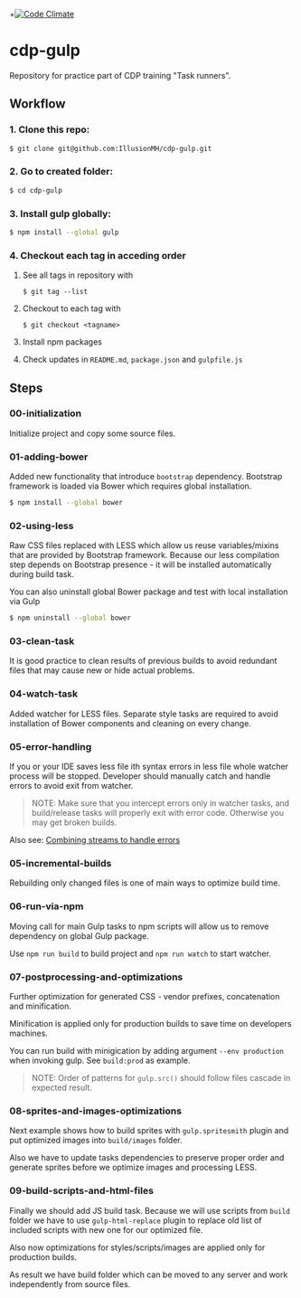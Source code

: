 +[![Code Climate](https://codeclimate.com/github/alinakhabachova/cdp-infrastructure-3.png)](https://codeclimate.com/github/alinakhabachova/cdp-infrastructure-3)
# cdp-gulp
Repository for practice part of CDP training "Task runners".

## Workflow

### 1. Clone this repo:

```sh
$ git clone git@github.com:IllusionMH/cdp-gulp.git
```
### 2. Go to created folder:

```sh
$ cd cdp-gulp
```

### 3. Install gulp globally:

```sh
$ npm install --global gulp
```

### 4. Checkout each tag in acceding order

1. See all tags in repository with

    ```
    $ git tag --list
    ```

1. Checkout to each tag with

    ```
    $ git checkout <tagname>
    ```

1. Install npm packages

1. Check updates in `README.md`, `package.json` and `gulpfile.js`

## Steps

### 00-initialization

Initialize project and copy some source files.

### 01-adding-bower

Added new functionality that introduce `bootstrap` dependency.
Bootstrap framework is loaded via Bower which requires global installation.

```sh
$ npm install --global bower
```

### 02-using-less

Raw CSS files replaced with LESS which allow us reuse variables/mixins that are provided by Bootstrap framework.
Because our less compilation step depends on Bootstrap presence - it will be installed automatically during build task.

You can also uninstall global Bower package and test with local installation via Gulp

```sh
$ npm uninstall --global bower
```

### 03-clean-task

It is good practice to clean results of previous builds to avoid redundant files that may cause new or hide actual problems.

### 04-watch-task

Added watcher for LESS files. Separate style tasks are required to avoid installation of Bower components and cleaning on every change.

### 05-error-handling

If you or your IDE saves less file ith syntax errors in less file whole watcher process will be stopped.
Developer should manually catch and handle errors to avoid exit from watcher.

> NOTE: Make sure that you intercept errors only in watcher tasks, and build/release tasks will properly exit with error code.
Otherwise you may get broken builds.

Also see: [Combining streams to handle errors](http://gulpjs.org/recipes/combining-streams-to-handle-errors.html)

### 05-incremental-builds

Rebuilding only changed files is one of main ways to optimize build time.

### 06-run-via-npm

Moving call for main Gulp tasks to npm scripts will allow us to remove dependency on global Gulp package.

Use `npm run build` to build project and `npm run watch` to start watcher.

### 07-postprocessing-and-optimizations

Further optimization for generated CSS - vendor prefixes, concatenation and minification.

Minification is applied only for production builds to save time on developers machines.

You can run build with minigication by adding argument `--env production` when invoking gulp. See `build:prod` as example.

> NOTE: Order of patterns for `gulp.src()` should follow files cascade in expected result.

### 08-sprites-and-images-optimizations

Next example shows how to build sprites with `gulp.spritesmith` plugin and put optimized images into `build/images` folder.

Also we have to update tasks dependencies to preserve proper order and generate sprites before we optimize images and processing LESS.

### 09-build-scripts-and-html-files

Finally we should add JS build task. Because we will use scripts from `build` folder we have to use `gulp-html-replace` plugin to replace old list of included scripts with new one for our optimized file.

Also now optimizations for styles/scripts/images are applied only for production builds.

As result we have build folder which can be moved to any server and work independently from source files.
